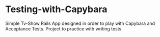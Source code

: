 Testing-with-Capybara
=====================

Simple Tv-Show Rails App designed in order to play with Capybara and Acceptance Tests. Project to practice with writing tests
